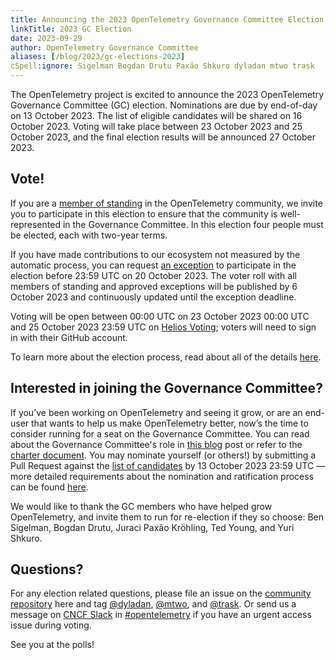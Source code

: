 ```yaml
---
title: Announcing the 2023 OpenTelemetry Governance Committee Election
linkTitle: 2023 GC Election
date: 2023-09-29
author: OpenTelemetry Governance Committee
aliases: [/blog/2023/gc-elections-2023]
cSpell:ignore: Sigelman Bogdan Drutu Paxão Shkuro dyladan mtwo trask
---
```


The OpenTelemetry project is excited to announce the 2023 OpenTelemetry
Governance Committee (GC) election. Nominations are due by end-of-day on 13
October 2023. The list of eligible candidates will be shared on 16 October 2023.
Voting will take place between 23 October 2023 and 25 October 2023, and the
final election results will be announced 27 October 2023.

## Vote!

If you are a
[member of standing](https://github.com/open-telemetry/community/blob/main/governance-charter.md#members-of-standing)
in the OpenTelemetry community, we invite you to participate in this election to
ensure that the community is well-represented in the Governance Committee. In
this election four people must be elected, each with two-year terms.

If you have made contributions to our ecosystem not measured by the automatic
process, you can request
[an exception](https://github.com/open-telemetry/community/blob/main/governance-charter.md#members-of-standing)
to participate in the election before 23:59 UTC on 20 October 2023. The voter
roll with all members of standing and approved exceptions will be published by 6
October 2023 and continuously updated until the exception deadline.

Voting will be open between 00:00 UTC on 23 October 2023 00:00 UTC and 25
October 2023 23:59 UTC on
[Helios Voting](https://vote.heliosvoting.org/helios/elections/1ee70ee4-11ce-11ee-aaf8-0a8c9aac83f9/view);
voters will need to sign in with their GitHub account.

To learn more about the election process, read about all of the details
[here](https://github.com/open-telemetry/community/blob/main/elections/2023/governance-committee-election.md).

## Interested in joining the Governance Committee?

If you’ve been working on OpenTelemetry and seeing it grow, or are an end-user
that wants to help us make OpenTelemetry better, now’s the time to consider
running for a seat on the Governance Committee. You can read about the
Governance Committee's role in
[this blog](/blog/2019/opentelemetry-governance-committee-explained/) post or
refer to the
[charter document](https://github.com/open-telemetry/community/blob/master/governance-charter.md).
You may nominate yourself (or others!) by submitting a Pull Request against the
[list of candidates](https://github.com/open-telemetry/community/blob/main/elections/2023/governance-committee-candidates.md)
by 13 October 2023 23:59 UTC — more detailed requirements about the nomination
and ratification process can be found
[here](https://github.com/open-telemetry/community/blob/main/elections/2023/governance-committee-election.md).

We would like to thank the GC members who have helped grow OpenTelemetry, and
invite them to run for re-election if they so choose: Ben Sigelman, Bogdan
Drutu, Juraci Paxão Kröhling, Ted Young, and Yuri Shkuro.

## Questions?

For any election related questions, please file an issue on the
[community repository](https://github.com/open-telemetry/community/issues) here
and tag [@dyladan](https://github.com/dyladan),
[@mtwo](https://github.com/mtwo), and [@trask](https://github.com/trask). Or
send us a message on [CNCF Slack](https://slack.cncf.io/) in
[#opentelemetry](https://cloud-native.slack.com/archives/CJFCJHG4Q) if you have
an urgent access issue during voting.

See you at the polls!
